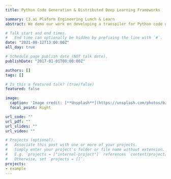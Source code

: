 ```yaml
---
title: Python Code Generation & Distributed Deep Learning Frameworks 

summary: C3.ai Plaform Engineering Lunch & Learn
abstract: We demo our work on developing a transpiler for Python code generation to avoid serialization of large arrays across languages, improving performance up to 4000x. We also discuss our research on open-source distributed deep learning frameworks and design of end-to-end integrations with the platform.

# Talk start and end times.
#   End time can optionally be hidden by prefixing the line with `#`.
date: "2021-08-12T13:00:00Z"
all_day: true

# Schedule page publish date (NOT talk date).
publishDate: "2017-01-01T00:00:00Z"

authors: []
tags: []

# Is this a featured talk? (true/false)
featured: false

image:
  caption: 'Image credit: [**Unsplash**](https://unsplash.com/photos/bzdhc5b3Bxs)'
  focal_point: Right

url_code: ""
url_pdf: ""
url_slides: ""
url_video: ""

# Projects (optional).
#   Associate this post with one or more of your projects.
#   Simply enter your project's folder or file name without extension.
#   E.g. `projects = ["internal-project"]` references `content/project/deep-learning/index.md`.
#   Otherwise, set `projects = []`.
projects:
- example
---
```

